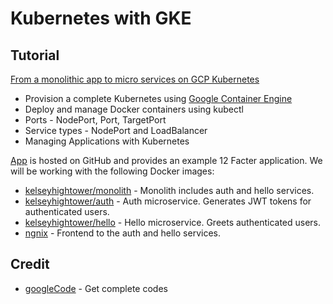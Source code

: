 # Kubernetes with GKE

## Tutorial

[From a monolithic app to micro services on GCP Kubernetes](https://bogotobogo.com/DevOps/Docker/Docker-from-Monolithic-to-Micro-services-GCP-Kubernetes.php) 

* Provision a complete Kubernetes using [Google Container Engine](https://cloud.google.com/container-engine)
* Deploy and manage Docker containers using kubectl
* Ports - NodePort, Port, TargetPort
* Service types - NodePort and LoadBalancer
* Managing Applications with Kubernetes


[App](https://github.com/kelseyhightower/app) is hosted on GitHub and provides an example 12 Facter application. We will be working with the following Docker images:

* [kelseyhightower/monolith](https://hub.docker.com/r/kelseyhightower/monolith) - Monolith includes auth and hello services.
* [kelseyhightower/auth](https://hub.docker.com/r/kelseyhightower/auth) - Auth microservice. Generates JWT tokens for authenticated users.
* [kelseyhightower/hello](https://hub.docker.com/r/kelseyhightower/hello) - Hello microservice. Greets authenticated users.
* [ngnix](https://hub.docker.com/_/nginx) - Frontend to the auth and hello services.


## Credit
* [googleCode](https://github.com/googlecodelabs/orchestrate-with-kubernetes.git) - Get complete codes
